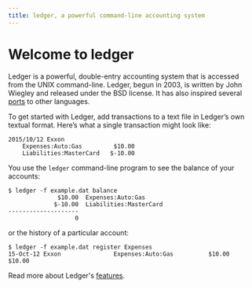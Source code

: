 ```yaml
---
title: ledger, a powerful command-line accounting system
---
```


# Welcome to ledger

Ledger is a powerful, double-entry accounting system that is accessed from
the UNIX command-line. Ledger, begun in 2003, is written by John Wiegley
and released under the BSD license.  It has also inspired several
[ports](https://wiki.ledger-cli.org/Ports) to other languages.

To get started with Ledger, add transactions to a text file in Ledger’s
own textual format. Here’s what a single transaction might look like:

```ledger
2015/10/12 Exxon
    Expenses:Auto:Gas         $10.00
    Liabilities:MasterCard   $-10.00
```

You use the `ledger` command-line program to see the balance of your accounts:

```shell
$ ledger -f example.dat balance
              $10.00  Expenses:Auto:Gas
             $-10.00  Liabilities:MasterCard
--------------------
                   0
```

or the history of a particular account:

```shell
$ ledger -f example.dat register Expenses
15-Oct-12 Exxon               Expenses:Auto:Gas          $10.00      $10.00
```

Read more about Ledger's [features](features.html).

